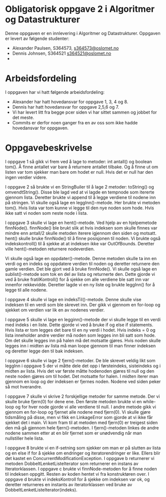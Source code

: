 # Obligatorisk oppgave 2 i Algoritmer og Datastrukturer

Denne oppgaven er en innlevering i Algoritmer og Datastrukturer. 
Oppgaven er levert av følgende studenter:
* Alexander Paulsen, S364573, s364573@oslomet.no
* Dennis Johnsen, S364521 s364521@oslomet.no
* 
# Arbeidsfordeling

I oppgaven har vi hatt følgende arbeidsfordeling:
* Alexander har hatt hovedansvar for oppgave 1, 3, 4 og 8. 
* Dennis har hatt hovedansvar for oppgave 2,5,6 og 7.
* Vi har levert litt fra begge pcer siden vi har sittet sammen og jobbet for det meste. 
* Commits er derfor noen ganger fra en av oss som ikke hadde hovedansvar for oppgaven.

# Oppgavebeskrivelse

I oppgave 1 så gikk vi frem ved å lage to metoder:
int antall() og boolean tom(). Å finne antallet var bare å returnere antallet tilbake. 
Og å finne ut om listen var tom sjekker man bare om hodet er null. Hvis det er null har den ingen verdier videre.

I oppgave 2 så brukte vi en StringBuiler til å  lage 2 metoder:
toString() og omvendtString(). Disse ble lagd ved at vi lagde en tempnode som itererte gjennom lista. 
Deretter brukte vi append til å legge verdiene til nodene inn på stringen.
Vi skulle også lage en leggInn()-metode. Her brukte vi metoden tom(). Hvis lista var tom kunne vi legge til den nye noden som hode.
Hvis ikke satt vi noden som neste node i lista.

I oppgave 3 skulle vi lage en hent()-metode. Ved hjelp av en hjelpemetode finnNode().
finnNode() ble brukt slik at hvis indeksen som skulle finnes var mindre enn antall/2 skulle metoden iterere igjennom den siden og motsatt. 
hent() skulle bruke finnNode() til å finne posisjonen til noden. Vi brukte også indekskontroll() til å sjekke at at indeksen ikke var OutOfBounds.
Deretter ville hent()-metoden returnere nodeverdien. 

Vi skulle også lage en oppdater()-metode. Denne metoden skulle ta inn en verdi og en indeks og oppdatere verdien til noden og deretter returnere den gamle verdien. 
Det ble gjort ved å bruke finnNode().
Vi skulle også lage en sublist()-metode som tok en del av lista og returnerte den. Dette gjorde vi ved å bruke fratilKontroll() for å sjekke om alle verdiene
ble satt inn var innenfor rekkevidde. Deretter lagde vi en ny liste og brukte leggInn() for å legge til alle nodene.

I oppgave 4 skulle vi lage en indeksTil()-metode. Denne skulle vise indeksen til en verdi som ble skrevet inn.
Der gikk vi gjennom en for-loop og sjekket om verdien var lik en av nodenes verdier.


I oppgave 5 skulle vi lage en legginn()-metode der vi skulle legge til en verdi med indeks i en liste. 
Dette gjorde vi ved å bruke if og else if statements. Hvis lista er tom legges det bare til en ny verdi i hodet. Hvis indeks = 0 og lista inneholder andre
verdier må noden som legges inn bli satt som hode. Om det skulle legges inn på halen må det motsatte gjøres. Hvis noden skulle legges inn i midten av lista må
man loope gjennom til man finner indeksen og deretter legge den til bak indeksen. 

I oppgave 6 skulle vi lage 2 fjern()-metoder. De ble skrevet veldig likt som leggInn i oppgave 5 der vi måtte dele det opp i førsteindeks, sisteindeks og i midten av lista.
Hvis det var første måtte hodenoden gjøres til null og den neste noden gjøres om til hodet. Det motsatte for halen. I midten iterer man gjennom en loop og der indeksen
er fjernes noden. Nodene ved siden peker så mot hverandre.

I oppgave 7 skulle vi skrive 2 forskjellige metoder for samme metode. Der vi skulle bruke fjern(0) for dene ene. Den første metoden brukte vi en while-loop og for
hver node gjorde vi alle verdiene til null. I andre metode gikk vi gjennom en for-loop og fjernet alle nodene med fjern(0). Vi skulle gjøre tidsmåling på disse, men vi
fikk en LinkageError som gjorde at vi ikke får sjekket det i main. Vi kom fram til at metoden med fjern(0) er treigest siden den må gå gjennom hele fjern()-metoden.
I fjern()-metoden linkes de andre nodene sammen etter at en blir fjernet som er unødvendig når man nullstiller hele lista.

I oppgave 8 brukte vi en if-setning som sjekker om man er på slutten av lista og en else if for å sjekke om endringer og iteratorendringer er like.
Ellers blir det kastet en ConcurrentModificationException. I oppgave b returnerer vi metoden DobbeltLenketListeIterator som returnerer en instans av Iteratorklassen.
I oppgave c brukte vi finnNode-metoden for å finne noden til indeksen oppgitt. Resten av koden hentet vi fra konstruktøren over.
I oppgave d brukte vi indeksKontroll for å sjekke om indeksen var ok, og deretter returneres en instants av iteratorklassen ved bruke av DobbeltLenketListeIterator(indeks).
